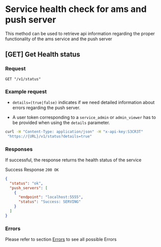 # Service health check for ams and push server

This method can be used to retrieve api information regarding the proper functionality
of the ams service and the push server

## [GET] Get Health status

### Request
```
GET "/v1/status"
```

### Example request

- `details=(true|false)` indicates if we need detailed
information about errors regarding the push server.

- A user token corresponding to a `service_admin` or `admin_viewer`
has to be provided when using the `details` parameter.

```bash
curl -H "Content-Type: application/json" -H "x-api-key:S3CR3T" 
 "https://{URL}/v1/status?details=true"
```

### Responses
If successful, the response returns the health status of the service

Success Response
`200 OK`

```json
{
  "status": "ok",
  "push_servers": [
    {
      "endpoint": "localhost:5555",
      "status": "Success: SERVING"
    }
  ]
}
```

### Errors
Please refer to section [Errors](api_errors.md) to see all possible Errors
